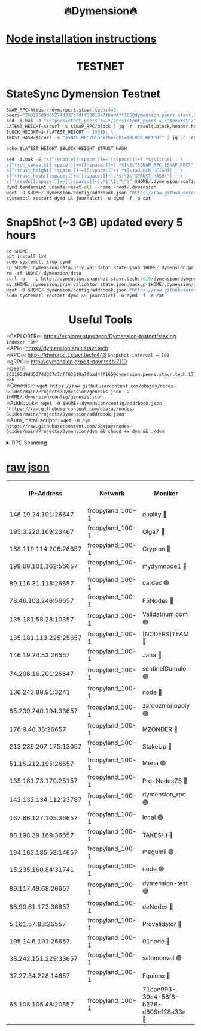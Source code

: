 <h1 align="center"> 🔥Dymension🔥</h1>

[Node installation instructions](https://github.com/obajay/nodes-Guides/tree/main/Projects/Dymension)
=

<h1 align="center"> TESTNET</h1>

# StateSync Dymension Testnet
```python
SNAP_RPC=https://dym.rpc.t.stavr.tech:443
peers="263195d9dd5274d337c7dff03019a7fbad4ff165@dymension.peers.stavr.tech:17086"
sed -i.bak -e "s/^persistent_peers *=.*/persistent_peers = \"$peers\"/" $HOME/.dymension/config/config.toml
LATEST_HEIGHT=$(curl -s $SNAP_RPC/block | jq -r .result.block.header.height); \
BLOCK_HEIGHT=$((LATEST_HEIGHT - 100)); \
TRUST_HASH=$(curl -s "$SNAP_RPC/block?height=$BLOCK_HEIGHT" | jq -r .result.block_id.hash)

echo $LATEST_HEIGHT $BLOCK_HEIGHT $TRUST_HASH

sed -i.bak -E "s|^(enable[[:space:]]+=[[:space:]]+).*$|\1true| ; \
s|^(rpc_servers[[:space:]]+=[[:space:]]+).*$|\1\"$SNAP_RPC,$SNAP_RPC\"| ; \
s|^(trust_height[[:space:]]+=[[:space:]]+).*$|\1$BLOCK_HEIGHT| ; \
s|^(trust_hash[[:space:]]+=[[:space:]]+).*$|\1\"$TRUST_HASH\"| ; \
s|^(seeds[[:space:]]+=[[:space:]]+).*$|\1\"\"|" $HOME/.dymension/config/config.toml
dymd tendermint unsafe-reset-all --home /root/.dymension
wget -O $HOME/.dymension/config/addrbook.json "https://raw.githubusercontent.com/obajay/nodes-Guides/main/Projects/Dymension/addrbook.json"
systemctl restart dymd && journalctl -u dymd -f -o cat

```
# SnapShot (~3 GB) updated every 5 hours
```python
cd $HOME
apt install lz4
sudo systemctl stop dymd
cp $HOME/.dymension/data/priv_validator_state.json $HOME/.dymension/priv_validator_state.json.backup
rm -rf $HOME/.dymension/data
curl -o - -L http://dymension.snapshot.stavr.tech:1019/dymension/dymension-snap.tar.lz4 | lz4 -c -d - | tar -x -C $HOME/.dymension --strip-components 2
mv $HOME/.dymension/priv_validator_state.json.backup $HOME/.dymension/data/priv_validator_state.json
wget -O $HOME/.dymension/config/addrbook.json "https://raw.githubusercontent.com/obajay/nodes-Guides/main/Projects/Dymension/addrbook.json"
sudo systemctl restart dymd && journalctl -u dymd -f -o cat
```

 <h1 align="center"> Useful Tools</h1>

🔥EXPLORER🔥:     https://explorer.stavr.tech/Dymension-testnet/staking        `Indexer "ON"` \
🔥API🔥:          https://dymension.api.t.stavr.tech \
🔥RPC🔥:          https://dym.rpc.t.stavr.tech:443                  `Snapshot-interval = 100` \
🔥gRPC🔥:         http://dymension.grpc.t.stavr.tech:7119 \
🔥peer🔥:         `263195d9dd5274d337c7dff03019a7fbad4ff165@dymension.peers.stavr.tech:17086` \
🔥Genesis🔥:     ```wget https://raw.githubusercontent.com/obajay/nodes-Guides/main/Projects/Dymension/genesis.json -O $HOME/.dymension/config/genesis.json``` \
🔥Addrbook🔥:    ```wget -O $HOME/.dymension/config/addrbook.json "https://raw.githubusercontent.com/obajay/nodes-Guides/main/Projects/Dymension/addrbook.json"``` \
🔥Auto_install script🔥: ```wget -O dym https://raw.githubusercontent.com/obajay/nodes-Guides/main/Projects/Dymension/dym && chmod +x dym && ./dym```

<details>
<summary>RPC Scanning</summary>

<h2 align="center"> We scan nodes in real time every 4 hours. And we provide the final result of RPC endpoints.
We cannot influence the operation of these nodes in any way. </h2>


```python
If Voting Power is higher than 0 --> then the Node is a validator of the network and may be subject to attack and be a potential threat to the chain.
```
```python
We marked such validators with a red symbol
```

</details>

[raw json](https://rpc-check.dymt.stavr.tech/dymt/rpc-dymt-result.json)
=


<table><tr><th>IP-Address</th><th>Network</th><th>Moniker</th><th>Latest Block Height</th><th>Earliest Block Height</th><th>Catching Up</th><th>Tx Index</th><th>Voting Power</th><th>Scan Time</th></tr><tr><td>146.19.24.101:26647</td><td>froopyland_100-1</td><td>duality 🔴</td><td>1604728</td><td>1</td><td>False</td><td>on</td><td>1</td><td>2023-12-08T07:33:47.998511240UTC</td></tr><tr><td>195.3.220.169:23467</td><td>froopyland_100-1</td><td>Olga7 🔴</td><td>1604731</td><td>1</td><td>False</td><td>on</td><td>1</td><td>2023-12-08T07:34:02.950495540UTC</td></tr><tr><td>168.119.114.206:26657</td><td>froopyland_100-1</td><td>Crypton 🔴</td><td>1604732</td><td>1</td><td>False</td><td>off</td><td>1</td><td>2023-12-08T07:34:08.977897316UTC</td></tr><tr><td>199.60.101.162:56657</td><td>froopyland_100-1</td><td>mydymnode1 🔴</td><td>1604725</td><td>106001</td><td>False</td><td>off</td><td>2</td><td>2023-12-08T07:33:32.011928822UTC</td></tr><tr><td>89.116.31.118:26657</td><td>froopyland_100-1</td><td>cardex 🟢</td><td>1604727</td><td>293001</td><td>False</td><td>on</td><td>0</td><td>2023-12-08T07:33:40.660571043UTC</td></tr><tr><td>78.46.103.246:56657</td><td>froopyland_100-1</td><td>F5Nodes 🔴</td><td>1604724</td><td>407001</td><td>False</td><td>off</td><td>1</td><td>2023-12-08T07:33:26.000336263UTC</td></tr><tr><td>135.181.58.28:10357</td><td>froopyland_100-1</td><td>Validatrium.com 🟢</td><td>1604729</td><td>591001</td><td>False</td><td>on</td><td>0</td><td>2023-12-08T07:33:54.954874455UTC</td></tr><tr><td>135.181.113.225:25657</td><td>froopyland_100-1</td><td>[NODERS]TEAM 🔴</td><td>1604729</td><td>737456</td><td>False</td><td>on</td><td>1</td><td>2023-12-08T07:33:55.353004264UTC</td></tr><tr><td>146.19.24.53:26557</td><td>froopyland_100-1</td><td>Jaha 🔴</td><td>1604729</td><td>737456</td><td>False</td><td>off</td><td>1</td><td>2023-12-08T07:33:55.779696692UTC</td></tr><tr><td>74.208.16.201:26647</td><td>froopyland_100-1</td><td>sentinelCumulo 🟢</td><td>1604723</td><td>820001</td><td>False</td><td>on</td><td>0</td><td>2023-12-08T07:33:17.908949056UTC</td></tr><tr><td>136.243.88.91:3241</td><td>froopyland_100-1</td><td>node 🔴</td><td>1604729</td><td>922548</td><td>False</td><td>on</td><td>1</td><td>2023-12-08T07:33:56.053106047UTC</td></tr><tr><td>85.239.240.194:33657</td><td>froopyland_100-1</td><td>zardozmonopoly 🟢</td><td>1604733</td><td>935165</td><td>False</td><td>off</td><td>0</td><td>2023-12-08T07:34:16.640740292UTC</td></tr><tr><td>176.9.48.38:26657</td><td>froopyland_100-1</td><td>MZONDER 🔴</td><td>1604731</td><td>1006001</td><td>False</td><td>on</td><td>1</td><td>2023-12-08T07:34:02.552335548UTC</td></tr><tr><td>213.239.207.175:13057</td><td>froopyland_100-1</td><td>StakeUp 🔴</td><td>1604732</td><td>1150548</td><td>False</td><td>off</td><td>1</td><td>2023-12-08T07:34:11.729755353UTC</td></tr><tr><td>51.15.212.195:26657</td><td>froopyland_100-1</td><td>Meria 🟢</td><td>1604722</td><td>1238063</td><td>False</td><td>on</td><td>0</td><td>2023-12-08T07:33:14.355033594UTC</td></tr><tr><td>135.181.73.170:25157</td><td>froopyland_100-1</td><td>Pro-Nodes75 🔴</td><td>1604724</td><td>1304724</td><td>False</td><td>on</td><td>1</td><td>2023-12-08T07:33:27.214841355UTC</td></tr><tr><td>142.132.134.112:23787</td><td>froopyland_100-1</td><td>dymension_rpc 🟢</td><td>1604727</td><td>1304727</td><td>False</td><td>on</td><td>0</td><td>2023-12-08T07:33:45.053850278UTC</td></tr><tr><td>167.86.127.105:36657</td><td>froopyland_100-1</td><td>local 🟢</td><td>1604731</td><td>1318001</td><td>False</td><td>off</td><td>0</td><td>2023-12-08T07:34:06.143033010UTC</td></tr><tr><td>88.198.39.169:36657</td><td>froopyland_100-1</td><td>TAKESHI 🔴</td><td>1604723</td><td>1330001</td><td>False</td><td>on</td><td>1</td><td>2023-12-08T07:33:18.186011960UTC</td></tr><tr><td>194.163.185.53:14657</td><td>froopyland_100-1</td><td>megumii 🟢</td><td>1604724</td><td>1390788</td><td>False</td><td>on</td><td>0</td><td>2023-12-08T07:33:26.866481079UTC</td></tr><tr><td>15.235.160.84:31741</td><td>froopyland_100-1</td><td>node 🟢</td><td>1604723</td><td>1435053</td><td>False</td><td>on</td><td>0</td><td>2023-12-08T07:33:19.124723447UTC</td></tr><tr><td>89.117.49.68:26657</td><td>froopyland_100-1</td><td>dymension-test 🟢</td><td>1604732</td><td>1473622</td><td>False</td><td>on</td><td>0</td><td>2023-12-08T07:34:09.420489695UTC</td></tr><tr><td>88.99.61.173:36657</td><td>froopyland_100-1</td><td>deNodes 🔴</td><td>1604729</td><td>1501386</td><td>False</td><td>off</td><td>1</td><td>2023-12-08T07:33:54.467012411UTC</td></tr><tr><td>5.161.57.83:26557</td><td>froopyland_100-1</td><td>Provalidator 🔴</td><td>1604722</td><td>1503071</td><td>False</td><td>on</td><td>1</td><td>2023-12-08T07:33:15.026846154UTC</td></tr><tr><td>195.14.6.191:26657</td><td>froopyland_100-1</td><td>01node 🔴</td><td>1604732</td><td>1561776</td><td>False</td><td>on</td><td>1</td><td>2023-12-08T07:34:08.682082655UTC</td></tr><tr><td>38.242.151.229:33657</td><td>froopyland_100-1</td><td>salomonval 🟢</td><td>1604731</td><td>1569001</td><td>False</td><td>off</td><td>0</td><td>2023-12-08T07:34:03.355834899UTC</td></tr><tr><td>37.27.54.228:14657</td><td>froopyland_100-1</td><td>Equinox 🔴</td><td>1604731</td><td>1589489</td><td>False</td><td>on</td><td>1</td><td>2023-12-08T07:34:05.790373188UTC</td></tr><tr><td>65.108.105.48:20557</td><td>froopyland_100-1</td><td>71cae993-39c4-58f8-b276-d809ef28a33e 🔴</td><td>1604728</td><td>1600001</td><td>False</td><td>on</td><td>1</td><td>2023-12-08T07:33:45.457213334UTC</td></tr></table>
